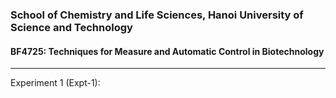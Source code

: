 ### School of Chemistry and Life Sciences, Hanoi University of Science and Technology

#### BF4725: Techniques for Measure and Automatic Control in Biotechnology

---

Experiment 1 (Expt-1): 

